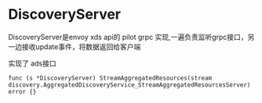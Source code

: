 # DiscoveryServer

DiscoveryServer是envoy xds api的 pilot grpc 实现,一遍负责监听grpc接口，另一边接收update事件，将数据返回给客户端


实现了 ads接口

```
func (s *DiscoveryServer) StreamAggregatedResources(stream discovery.AggregatedDiscoveryService_StreamAggregatedResourcesServer) error {}
```